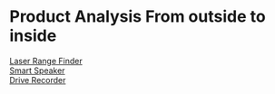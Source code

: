 # Product Analysis From outside to inside
[Laser Range Finder](https://github.com/ShellAlbert/ShellAlbert.github.io/blob/master/products/LaserRangeFinder.md)    
[Smart Speaker](https://github.com/ShellAlbert/ShellAlbert.github.io/blob/master/products/SmartSpeaker.md)    
[Drive Recorder](https://github.com/ShellAlbert/ShellAlbert.github.io/blob/master/products/DriveRecorder.md)   
 
